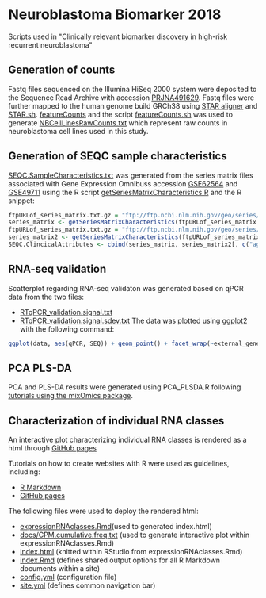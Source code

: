 # Neuroblastoma Biomarker 2018
Scripts used in "Clinically relevant biomarker discovery in high-risk recurrent neuroblastoma"

## Generation of counts
Fastq files sequenced on the Illumina HiSeq 2000 system were deposited to the Sequence Read Archive with accession [PRJNA491629](https://www.ncbi.nlm.nih.gov/bioproject/PRJNA491629). Fastq files were further mapped to the human genome build GRCh38 using [STAR aligner](https://github.com/alexdobin/STAR) and [STAR.sh](https://github.com/utnesp/Neuroblastoma_Biomarker_2018/blob/master/STAR.sh). [featureCounts](http://subread.sourceforge.net/) and the script [featureCounts.sh](https://github.com/utnesp/Neuroblastoma_Biomarker_2018/blob/master/featureCounts.sh) was used to generate [NBCellLinesRawCounts.txt](https://raw.githubusercontent.com/utnesp/Neuroblastoma_Biomarker_2018/master/NBCellLinesRawCounts.txt) which represent raw counts in neuroblastoma cell lines used in this study. 

## Generation of SEQC sample characteristics
[SEQC.SampleCharacteristics.txt](https://github.com/utnesp/Neuroblastoma_Biomarker_2018/blob/master/SEQC.SampleCharacteristics.txt) was generated from the series matrix files associated with Gene Expression Omnibuss accession [GSE62564](https://www.ncbi.nlm.nih.gov/geo/query/acc.cgi?acc=GSE62564) and [GSE49711](https://www.ncbi.nlm.nih.gov/geo/query/acc.cgi?acc=GSE49711) using the R script [getSeriesMatrixCharacteristics.R](https://github.com/utnesp/NORAD/blob/master/getSeriesMatrixCharacteristics.R) and the R snippet:

```r
ftpURLof_series_matrix.txt.gz = "ftp://ftp.ncbi.nlm.nih.gov/geo/series/GSE62nnn/GSE62564/matrix/GSE62564_series_matrix.txt.gz" # reanalyzed dataset
series_matrix <- getSeriesMatrixCharacteristics(ftpURLof_series_matrix.txt.gz)
ftpURLof_series_matrix.txt.gz = "ftp://ftp.ncbi.nlm.nih.gov/geo/series/GSE49nnn/GSE49711/matrix/GSE49711_series_matrix.txt.gz" # original dataset (also includes age_at_diagnosis, mycn_status, inss_stage and class_label)
series_matrix2 <- getSeriesMatrixCharacteristics(ftpURLof_series_matrix.txt.gz)
SEQC.ClincicalAttributes <- cbind(series_matrix, series_matrix2[, c("age_at_diagnosis", "mycn_status", "inss_stage", "class_label")]) # see descriptions at https://www.ncbi.nlm.nih.gov/geo/query/acc.cgi?acc=GSE49711
```

## RNA-seq validation
Scatterplot regarding RNA-seq validaton was generated based on qPCR data from the two files:
- [RTqPCR_validation.signal.txt](https://raw.githubusercontent.com/utnesp/Neuroblastoma_Biomarker_2018/master/RTqPCR_validation.signal.txt)
- [RTqPCR_validation.signal.sdev.txt](https://raw.githubusercontent.com/utnesp/Neuroblastoma_Biomarker_2018/master/RTqPCR_validation.signal.sdev.txt)
The data was plotted using [ggplot2](https://github.com/tidyverse/ggplot2) with the following command:
```r
ggplot(data, aes(qPCR, SEQ)) + geom_point() + facet_wrap(~external_gene_name, scales = "free", labeller=labeller(external_gene_name = unlist(gene_names))) + theme_bw()
```

## PCA PLS-DA
PCA and PLS-DA results were generated using PCA_PLSDA.R following [tutorials using the mixOmics package](http://mixomics.org/case-studies/).


## Characterization of individual RNA classes
An interactive plot characterizing individual RNA classes is rendered as a html through [GitHub pages](https://utnesp.github.io/Neuroblastoma_Biomarker_2018/)

Tutorials on how to create websites with R were used as guidelines, including:
- [R Markdown](https://rmarkdown.rstudio.com/rmarkdown_websites.html)
- [GitHub pages](https://pages.github.com)

The following files were used to deploy the rendered html: 
- [expressionRNAclasses.Rmd](https://raw.githubusercontent.com/utnesp/Neuroblastoma_Biomarker_2018/master/expressionRNAclasses.Rmd)(used to generated index.html)
- [docs/CPM.cumulative.freq.txt](https://raw.githubusercontent.com/utnesp/Neuroblastoma_Biomarker_2018/master/docs/CPM.cumulative.freq.txt) (used to generate interactive plot within expressionRNAclasses.Rmd)
- [index.html](https://raw.githubusercontent.com/utnesp/Neuroblastoma_Biomarker_2018/master/index.html) (knitted within RStudio from expressionRNAclasses.Rmd)
- [index.Rmd](https://raw.githubusercontent.com/utnesp/Neuroblastoma_Biomarker_2018/master/index.Rmd) (defines shared output options for all R Markdown documents within a site)
- [config.yml](https://raw.githubusercontent.com/utnesp/Neuroblastoma_Biomarker_2018/master/config.yml) (configuration file)
- [site.yml](https://raw.githubusercontent.com/utnesp/Neuroblastoma_Biomarker_2018/master/site.yml) (defines common navigation bar)



